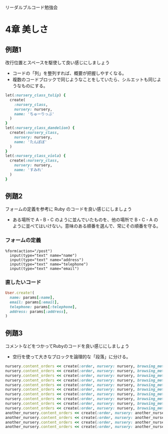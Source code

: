 リーダルブルコード勉強会

# 4章 美しさ

## 例題1

改行位置とスペースを駆使して良い感じにしましょう

- コードの「列」を整列すれば、概要が把握しやすくなる。
- 複数のコードブロックで同じようなことをしていたら、シルエットも同じようなものにする。


```ruby
let(:nursery_class_tulip) {
  create(
    :nursery_class,
    nursery: nursery,
    name: 'ちゅーりっぷ'
  )
}
let(:nursery_class_dandelion) {
  create(:nursery_class,
    nursery: nursery,
    name: 'たんぽぽ'
  )
}
let(:nursery_class_viola) {
  create(:nursery_class,
    nursery: nursery,
    name: 'すみれ'
  )
}
```

## 例題2

フォームの定義を参考に Ruby のコードを良い感じにしましょう

- ある場所で A・B・C のように並んでいたものを、他の場所で B・C・A の ように並べてはいけない。意味のある順番を選んで、常にその順番を守る。

### フォームの定義

```haml
%form(action="/post")
  input(type="text" name="name")
  input(type="text" name="address")
  input(type="text" name="telephone")
  input(type="text" name="email")
```

### 直したいコード

```ruby
User.create!(
  name: params[:name],
  email: params[:email],
  telephone: params[:telephone],
  address: params[:address],
)

```

## 例題3

コメントなどをつかってRubyのコードを良い感じにしましょう

- 空行を使って大きなブロックを論理的な「段落」に分ける。

```ruby
nursery.content_orders << create(:order, nursery: nursery, browsing_method: :printing, number: 2)
nursery.content_orders << create(:order, nursery: nursery, browsing_method: :printing, number: 3)
nursery.content_orders << create(:order, nursery: nursery, browsing_method: :printing, number: 1)
nursery.content_orders << create(:order, nursery: nursery, browsing_method: :printing, number: 2)
nursery.content_orders << create(:order, nursery: nursery, browsing_method: :printing, number: 1)
nursery.content_orders << create(:order, nursery: nursery, browsing_method: :download, number: 2)
nursery.content_orders << create(:order, nursery: nursery, browsing_method: :download, number: 1)
nursery.content_orders << create(:order, nursery: nursery, browsing_method: :download, number: 2)
nursery.content_orders << create(:order, nursery: nursery, browsing_method: :download, number: 1)
nursery.content_orders << create(:order, nursery: nursery, browsing_method: :download, number: 2)
another_nursery.content_orders << create(:order, nursery: another_nursery, browsing_method: :printing, number: 1)
another_nursery.content_orders << create(:order, nursery: another_nursery, browsing_method: :printing, number: 2)
another_nursery.content_orders << create(:order, nursery: another_nursery, browsing_method: :download, number: 1)
another_nursery.content_orders << create(:order, nursery: another_nursery, browsing_method: :download, number: 1)
```
